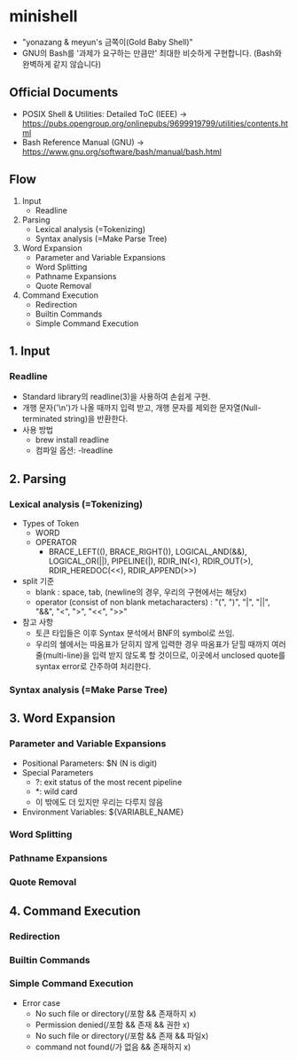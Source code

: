 # minishell
- "yonazang & meyun's 금쪽이(Gold Baby Shell)"
- GNU의 Bash를 '과제가 요구하는 만큼만' 최대한 비슷하게 구현합니다. (Bash와 완벽하게 같지 않습니다)

## Official Documents
- POSIX Shell & Utilities: Detailed ToC (IEEE)
	-> https://pubs.opengroup.org/onlinepubs/9699919799/utilities/contents.html
- Bash Reference Manual (GNU)
	-> https://www.gnu.org/software/bash/manual/bash.html

## Flow

1. Input
	- Readline
2. Parsing
	- Lexical analysis (=Tokenizing)
	- Syntax analysis (=Make Parse Tree)
3. Word Expansion
	- Parameter and Variable Expansions
	- Word Splitting
	- Pathname Expansions
	- Quote Removal
4. Command Execution
	- Redirection
	- Builtin Commands
	- Simple Command Execution

## 1. Input

### Readline
- Standard library의 readline(3)을 사용하여 손쉽게 구현.
- 개행 문자('\n')가 나올 때까지 입력 받고, 개행 문자를 제외한 문자열(Null-terminated string)을 반환한다.
- 사용 방법
	- brew install readline
	- 컴파일 옵션: -lreadline

## 2. Parsing

### Lexical analysis (=Tokenizing)
- Types of Token
  - WORD
  - OPERATOR
    - BRACE_LEFT((), BRACE_RIGHT()), LOGICAL_AND(&&), LOGICAL_OR(||), 
      PIPELINE(|), RDIR_IN(<), RDIR_OUT(>), RDIR_HEREDOC(<<), RDIR_APPEND(>>)
- split 기준
  - blank
  	: space, tab, (newline의 경우, 우리의 구현에서는 해당x)
  - operator (consist of non blank metacharacters)
  	: "(", ")", "|", "||", "&&", "<", ">", "<<", ">>"
- 참고 사항
	- 토큰 타입들은 이후 Syntax 분석에서 BNF의 symbol로 쓰임.
	- 우리의 쉘에서는 따옴표가 닫히지 않게 입력한 경우 따옴표가 닫힐 때까지 여러 줄(multi-line)을 입력 받지 않도록 할 것이므로, 이곳에서 unclosed quote를 syntax error로 간주하여 처리한다.

### Syntax analysis (=Make Parse Tree)

## 3. Word Expansion

### Parameter and Variable Expansions
- Positional Parameters: $N (N is digit)
- Special Parameters
	- ?: exit status of the most recent pipeline
	- \*: wild card
	- 이 밖에도 더 있지만 우리는 다루지 않음
- Environment Variables: ${VARIABLE_NAME}

### Word Splitting

### Pathname Expansions

### Quote Removal

## 4. Command Execution

### Redirection

### Builtin Commands

### Simple Command Execution
- Error case
	- No such file or directory(/포함 && 존재하지 x)
	- Permission denied(/포함 && 존재 && 권한 x)
	- No such file or directory(/포함 && 존재 && 파일x)
	- command not found(/가 없음 && 존재하지 x)

